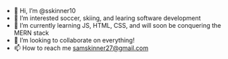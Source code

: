 - 👋 Hi, I’m @sskinner10
- 👀 I’m interested soccer, skiing, and learing software development
- 🌱 I’m currently learning JS, HTML, CSS, and will soon be conquering the MERN stack
- 💞️ I’m looking to collaborate on everything!
- 📫 How to reach me samskinner27@gmail.com

<!---
sskinner10/sskinner10 is a ✨ special ✨ repository because its `README.md` (this file) appears on your GitHub profile.
You can click the Preview link to take a look at your changes.
--->
